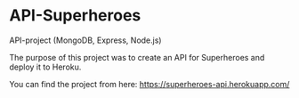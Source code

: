 # API-Superheroes
API-project (MongoDB, Express, Node.js)

The purpose of this project was to create an API for Superheroes and deploy it to Heroku. 

You can find the project from here: https://superheroes-api.herokuapp.com/
